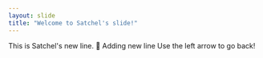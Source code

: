 ```yaml
---
layout: slide
title: "Welcome to Satchel's slide!"
---
```


This is Satchel's new line. :tada:
Adding new line
Use the left arrow to go back!
